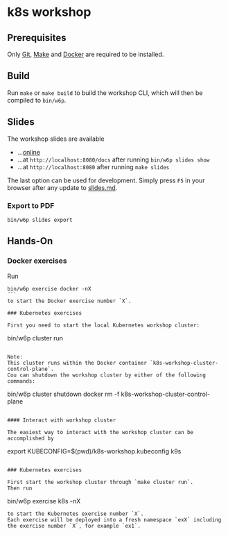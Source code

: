 # k8s workshop

## Prerequisites

Only [Git](https://www.atlassian.com/git/tutorials/install-git), [Make](https://www.gnu.org/software/make/) and [Docker](https://docs.docker.com/get-docker/) are required to be installed.

## Build

Run `make` or `make build` to build the workshop CLI, which will then be compiled to `bin/w6p`.

## Slides

The workshop slides are available
- ...[online](https://x-cellent.github.io/k8s-workshop)
- ...at `http://localhost:8080/docs` after running `bin/w6p slides show`
- ...at `http://localhost:8080` after running `make slides`

The last option can be used for development.
Simply press `F5` in your browser after any update to [slides.md](./docs/slides.md).

### Export to PDF

```
bin/w6p slides export
```

## Hands-On

### Docker exercises
Run
```
bin/w6p exercise docker -nX
´``
to start the Docker exercise number `X`.

### Kubernetes exercises

First you need to start the local Kubernetes workshop cluster:
```
bin/w6p cluster run
```

Note:
This cluster runs within the Docker container `k8s-workshop-cluster-control-plane`.
Cou can shutdown the workshop cluster by either of the following commands:
```
bin/w6p cluster shutdown
docker rm -f k8s-workshop-cluster-control-plane
```

#### Interact with workshop cluster

The easiest way to interact with the workshop cluster can be accomplished by
```
export KUBECONFIG=$(pwd)/k8s-workshop.kubeconfig
k9s
```

### Kubernetes exercises

First start the workshop cluster through `make cluster run`.
Then run
```
bin/w6p exercise k8s -nX
```
to start the Kubernetes exercise number `X`.
Each exercise will be deployed into a fresh namespace `exX` including the exercise number `X`, for example `ex1`.
